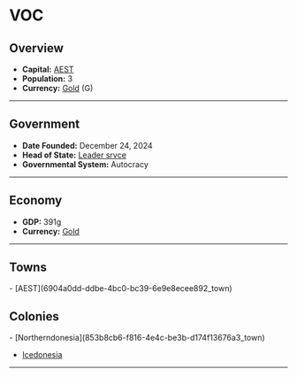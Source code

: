 <!--UNDEDITED FILE, remove this entire line if this file has been edited!-->
# <!--NAME-->VOC<!--NAME-->

## Overview

- **Capital:** <!--CAPITAL_LINK-->[AEST](6904a0dd-ddbe-4bc0-bc39-6e9e8ecee892_town)<!--CAPITAL_LINK-->
- **Population:** <!--POPULATION-->3<!--POPULATION-->
- **Currency:** <!--CURRENCY_LINK-->[Gold](Gold_currency)<!--CURRENCY_LINK--> (<!--CURRENCY_ABV-->G<!--CURRENCY_ABV-->)

---

## Government

- **Date Founded:** <!--FOUNDED-->December 24, 2024<!--FOUNDED-->
- **Head of State:** <!--LEADER_TITLE_LINK-->[Leader srvce](srvce_user)<!--LEADER_TITLE_LINK-->
- **Governmental System:** <!--GOVERNMENT-->Autocracy<!--GOVERNMENT-->

---

## Economy

- **GDP:** <!--GDP-->391g<!--GDP-->
- **Currency:** <!--CURRENCY_LINK-->[Gold](Gold_currency)<!--CURRENCY_LINK-->

---

## Towns

<!--TOWNS-->- [AEST](6904a0dd-ddbe-4bc0-bc39-6e9e8ecee892_town)<!--TOWNS-->

## Colonies

<!--COLONIES-->- [Northerndonesia](853b8cb6-f816-4e4c-be3b-d174f13676a3_town)
- [Icedonesia](8b12cd4f-5a80-4b8e-bff7-639649a39139_town)<!--COLONIES-->

---